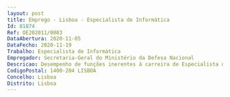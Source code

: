 ```yaml
--- 
layout: post
title: Emprego - Lisboa - Especialista de Informática
Id: 81874
Ref: OE202011/0083
DataAbertura: 2020-11-05
DataFecho: 2020-11-19
Trabalho: Especialista de Informática
Empregador: Secretaria-Geral do Ministério da Defesa Nacional
Descricao: Desempenho de funções inerentes à carreira de Especialista de Informática da área de Gestão e arquitetura de sistemas de informação.
CodigoPostal: 1400-204 LISBOA
Concelho: Lisboa
Distrito: Lisboa
--- 
```

